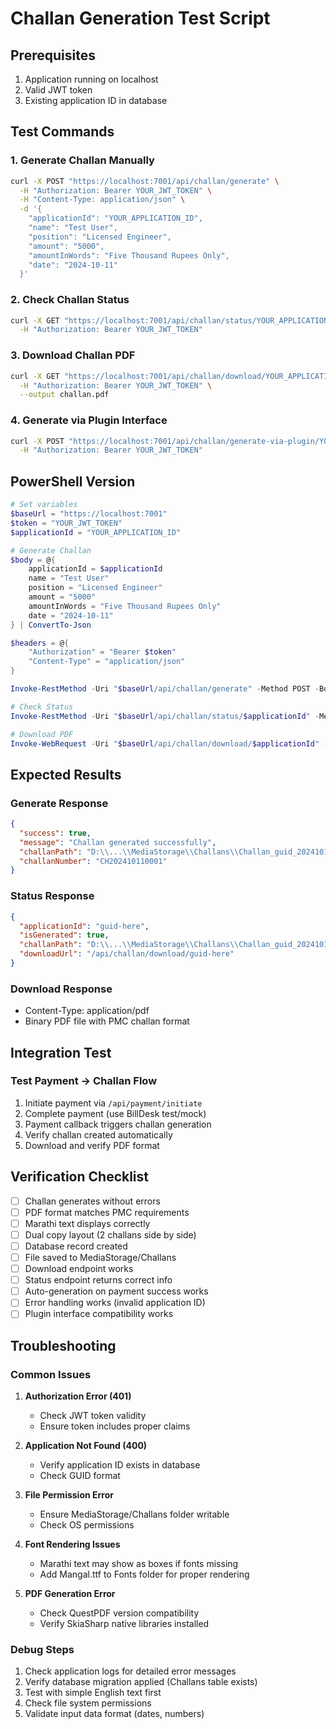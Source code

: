 # Challan Generation Test Script

## Prerequisites
1. Application running on localhost
2. Valid JWT token
3. Existing application ID in database

## Test Commands

### 1. Generate Challan Manually
```bash
curl -X POST "https://localhost:7001/api/challan/generate" \
  -H "Authorization: Bearer YOUR_JWT_TOKEN" \
  -H "Content-Type: application/json" \
  -d '{
    "applicationId": "YOUR_APPLICATION_ID",
    "name": "Test User",
    "position": "Licensed Engineer",
    "amount": "5000",
    "amountInWords": "Five Thousand Rupees Only",
    "date": "2024-10-11"
  }'
```

### 2. Check Challan Status
```bash
curl -X GET "https://localhost:7001/api/challan/status/YOUR_APPLICATION_ID" \
  -H "Authorization: Bearer YOUR_JWT_TOKEN"
```

### 3. Download Challan PDF
```bash
curl -X GET "https://localhost:7001/api/challan/download/YOUR_APPLICATION_ID" \
  -H "Authorization: Bearer YOUR_JWT_TOKEN" \
  --output challan.pdf
```

### 4. Generate via Plugin Interface
```bash
curl -X POST "https://localhost:7001/api/challan/generate-via-plugin/YOUR_APPLICATION_ID" \
  -H "Authorization: Bearer YOUR_JWT_TOKEN"
```

## PowerShell Version

```powershell
# Set variables
$baseUrl = "https://localhost:7001"
$token = "YOUR_JWT_TOKEN"
$applicationId = "YOUR_APPLICATION_ID"

# Generate Challan
$body = @{
    applicationId = $applicationId
    name = "Test User"
    position = "Licensed Engineer"
    amount = "5000"
    amountInWords = "Five Thousand Rupees Only"
    date = "2024-10-11"
} | ConvertTo-Json

$headers = @{
    "Authorization" = "Bearer $token"
    "Content-Type" = "application/json"
}

Invoke-RestMethod -Uri "$baseUrl/api/challan/generate" -Method POST -Body $body -Headers $headers

# Check Status
Invoke-RestMethod -Uri "$baseUrl/api/challan/status/$applicationId" -Method GET -Headers $headers

# Download PDF
Invoke-WebRequest -Uri "$baseUrl/api/challan/download/$applicationId" -Headers $headers -OutFile "challan.pdf"
```

## Expected Results

### Generate Response
```json
{
  "success": true,
  "message": "Challan generated successfully",
  "challanPath": "D:\\...\\MediaStorage\\Challans\\Challan_guid_20241011_143022.pdf",
  "challanNumber": "CH202410110001"
}
```

### Status Response
```json
{
  "applicationId": "guid-here",
  "isGenerated": true,
  "challanPath": "D:\\...\\MediaStorage\\Challans\\Challan_guid_20241011_143022.pdf",
  "downloadUrl": "/api/challan/download/guid-here"
}
```

### Download Response
- Content-Type: application/pdf
- Binary PDF file with PMC challan format

## Integration Test

### Test Payment -> Challan Flow
1. Initiate payment via `/api/payment/initiate`
2. Complete payment (use BillDesk test/mock)
3. Payment callback triggers challan generation
4. Verify challan created automatically
5. Download and verify PDF format

## Verification Checklist

- [ ] Challan generates without errors
- [ ] PDF format matches PMC requirements  
- [ ] Marathi text displays correctly
- [ ] Dual copy layout (2 challans side by side)
- [ ] Database record created
- [ ] File saved to MediaStorage/Challans
- [ ] Download endpoint works
- [ ] Status endpoint returns correct info
- [ ] Auto-generation on payment success works
- [ ] Error handling works (invalid application ID)
- [ ] Plugin interface compatibility works

## Troubleshooting

### Common Issues

1. **Authorization Error (401)**
   - Check JWT token validity
   - Ensure token includes proper claims

2. **Application Not Found (400)**
   - Verify application ID exists in database
   - Check GUID format

3. **File Permission Error**
   - Ensure MediaStorage/Challans folder writable
   - Check OS permissions

4. **Font Rendering Issues** 
   - Marathi text may show as boxes if fonts missing
   - Add Mangal.ttf to Fonts folder for proper rendering

5. **PDF Generation Error**
   - Check QuestPDF version compatibility
   - Verify SkiaSharp native libraries installed

### Debug Steps

1. Check application logs for detailed error messages
2. Verify database migration applied (Challans table exists)
3. Test with simple English text first
4. Check file system permissions
5. Validate input data format (dates, numbers)